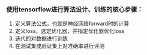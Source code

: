 ### 使用tensorflow进行算法设计、训练的核心步骤：
1. 定义算法公式，也就是神经网络forward时的计算
2. 定义loss，选定优化器，并指定优化器优化loss
3. 迭代的对数据进行训练
4. 在测试集或验证集上对准确率进行评测
